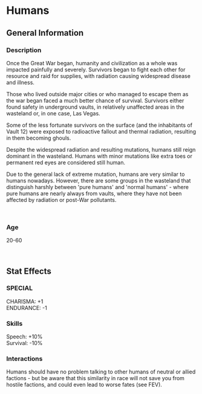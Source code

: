 # Humans

## General Information

### Description

Once the Great War began, humanity and civilization as a whole was impacted painfully and severely. Survivors began to fight each other for resource and raid for supplies, with radiation causing widespread disease and illness.

Those who lived outside major cities or who managed to escape them as the war began faced a much better chance of survival. Survivors either found safety in underground vaults, in relatively unaffected areas in the wasteland or, in one case, Las Vegas.

Some of the less fortunate survivors on the surface (and the inhabitants of Vault 12) were exposed to radioactive fallout and thermal radiation, resulting in them becoming ghouls.

Despite the widespread radiation and resulting mutations, humans still reign dominant in the wasteland. Humans with minor mutations like extra toes or permanent red eyes are considered still human.

Due to the general lack of extreme mutation, humans are very similar to humans nowadays. However, there are some groups in the wasteland that distinguish harshly between 'pure humans' and 'normal humans' - where pure humans are nearly always from vaults, where they have not been affected by radiation or post-War pollutants.

<br>

### Age

20-60

<br>

## Stat Effects

### SPECIAL

CHARISMA: +1 <br>
ENDURANCE: -1

### Skills

Speech: +10% <br>
Survival: -10%

### Interactions

Humans should have no problem talking to other humans of neutral or allied factions - but be aware that this similarity in race will not save you from hostile factions, and could even lead to worse fates (see FEV).